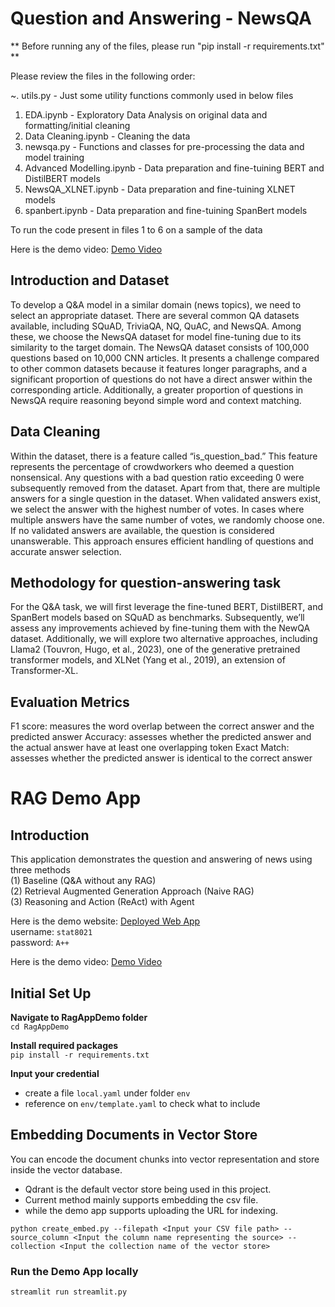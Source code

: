 # Question and Answering - NewsQA
** Before running any of the files, please run "pip install -r requirements.txt" **

Please review the files in the following order:

~. utils.py - Just some utility functions commonly used in below files

1. EDA.ipynb - Exploratory Data Analysis on original data and formatting/initial cleaning
2. Data Cleaning.ipynb - Cleaning the data
3. newsqa.py - Functions and classes for pre-processing the data and model training
4. Advanced Modelling.ipynb - Data preparation and fine-tuining BERT and DistilBERT models
5. NewsQA_XLNET.ipynb - Data preparation and fine-tuining XLNET models 
6. spanbert.ipynb - Data preparation and fine-tuining SpanBert models

To run the code present in files 1 to 6 on a sample of the data

Here is the demo video: [Demo Video](https://youtu.be/I3ZkaD78Q4I) <br>

## Introduction and Dataset
To develop a Q&A model in a similar domain (news topics), we need to select an appropriate dataset. There are several common QA datasets available, including SQuAD, TriviaQA, NQ, QuAC, and NewsQA. Among these, we choose the NewsQA dataset for model fine-tuning due to its similarity to the target domain. The NewsQA dataset consists of 100,000 questions based on 10,000 CNN articles. It presents a challenge compared to other common datasets because it features longer paragraphs, and a significant proportion of questions do not have a direct answer within the corresponding article. Additionally, a greater proportion of questions in NewsQA require reasoning beyond simple word and context matching.

## Data Cleaning
Within the dataset, there is a feature called “is_question_bad.” This feature represents the percentage of crowdworkers who deemed a question nonsensical. Any questions with a bad question ratio exceeding 0 were subsequently removed from the dataset. Apart from that, there are multiple answers for a single question in the dataset. When validated answers exist, we select the answer with the highest number of votes. In cases where multiple answers have the same number of votes, we randomly choose one. If no validated answers are available, the question is considered unanswerable. This approach ensures efficient handling of questions and accurate answer selection.

## Methodology for question-answering task
For the Q&A task, we will first leverage the fine-tuned BERT, DistilBERT, and SpanBert models based on SQuAD as benchmarks. Subsequently, we’ll assess any improvements achieved by fine-tuning them with the NewQA dataset. Additionally, we will explore two alternative approaches, including Llama2 (Touvron, Hugo, et al., 2023), one of the generative pretrained transformer models, and XLNet (Yang et al., 2019), an extension of Transformer-XL.

## Evaluation Metrics
F1 score: measures the word overlap between the correct answer and the predicted answer Accuracy: assesses whether the predicted answer and the actual answer have at least one overlapping token Exact Match: assesses whether the predicted answer is identical to the correct answer

# RAG Demo App

## Introduction

This application demonstrates the question and answering of news using three methods <br>
(1) Baseline (Q&A without any RAG) <br>
(2) Retrieval Augmented Generation Approach (Naive RAG) <br>
(3) Reasoning and Action (ReAct) with Agent <br>

Here is the demo website:
[Deployed Web App](http://stat8021newsdemo.azurewebsites.net) <br>
username: `stat8021` <br>
password: `A++` <br>

Here is the demo video:
[Demo Video](https://vimeo.com/938652702?share=copy) <br>

## Initial Set Up
**Navigate to RagAppDemo folder** <br>
`cd RagAppDemo`

**Install required packages** <br>
`pip install -r requirements.txt`

**Input your credential**
- create a file `local.yaml` under folder `env`
- reference on `env/template.yaml` to check what to include <br>

## Embedding Documents in Vector Store
You can encode the document chunks into vector representation and store inside the vector database. <br>
- Qdrant is the default vector store being used in this project.
- Current method mainly supports embedding the csv file.
- while the demo app supports uploading the URL for indexing.
  
```
python create_embed.py --filepath <Input your CSV file path> --source_column <Input the column name representing the source> --collection <Input the collection name of the vector store>
```
### Run the Demo App locally
```
streamlit run streamlit.py
```
